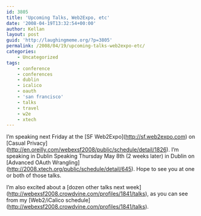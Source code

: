 ```yaml
---
id: 3805
title: 'Upcoming Talks, Web2Expo, etc'
date: '2008-04-19T13:32:54+00:00'
author: Kellan
layout: post
guid: 'http://laughingmeme.org/?p=3805'
permalink: /2008/04/19/upcoming-talks-web2expo-etc/
categories:
    - Uncategorized
tags:
    - conference
    - conferences
    - dublin
    - icalico
    - oauth
    - 'san francisco'
    - talks
    - travel
    - w2e
    - xtech
---
```


I’m speaking next Friday at the \[SF Web2Expo\](http://sf.web2expo.com) on \[Casual Privacy\](http://en.oreilly.com/webexsf2008/public/schedule/detail/1826). I’m speaking in Dublin Speaking Thursday May 8th (2 weeks later) in Dublin on \[Advanced OAuth Wrangling\](http://2008.xtech.org/public/schedule/detail/645). Hope to see you at one or both of those talks.

I’m also excited about a \[dozen other talks next week\](http://webexsf2008.crowdvine.com/profiles/1841/talks), as you can see from my \[Web2/iCalico schedule\](http://webexsf2008.crowdvine.com/profiles/1841/talks).